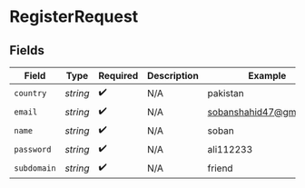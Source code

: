 # RegisterRequest


## Fields

| Field                   | Type                    | Required                | Description             | Example                 |
| ----------------------- | ----------------------- | ----------------------- | ----------------------- | ----------------------- |
| `country`               | *string*                | :heavy_check_mark:      | N/A                     | pakistan                |
| `email`                 | *string*                | :heavy_check_mark:      | N/A                     | sobanshahid47@gmail.com |
| `name`                  | *string*                | :heavy_check_mark:      | N/A                     | soban                   |
| `password`              | *string*                | :heavy_check_mark:      | N/A                     | ali112233               |
| `subdomain`             | *string*                | :heavy_check_mark:      | N/A                     | friend                  |